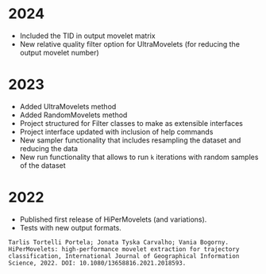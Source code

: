 # 2024

- Included the TID in output movelet matrix
- New relative quality filter option for UltraMovelets (for reducing the output movelet number)

# 2023

- Added UltraMovelets method
- Added RandomMovelets method
- Project structured for Filter classes to make as extensible interfaces
- Project interface updated with inclusion of help commands
- New sampler functionality that includes resampling the dataset and reducing the data
- New run functionality that allows to run `k` iterations with random samples of the dataset

# 2022

- Published first release of HiPerMovelets (and variations).
- Tests with new output formats.

```
Tarlis Tortelli Portela; Jonata Tyska Carvalho; Vania Bogorny. HiPerMovelets: high-performance movelet extraction for trajectory classification, International Journal of Geographical Information Science, 2022. DOI: 10.1080/13658816.2021.2018593.
```